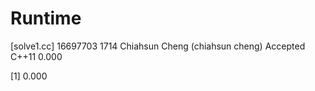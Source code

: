 # Runtime

[solve1.cc]
16697703    1714    Chiahsun Cheng (chiahsun cheng)   Accepted  C++11   0.000

[1] 0.000
